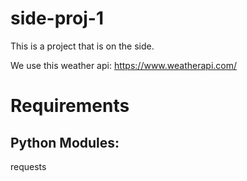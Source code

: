 # side-proj-1
This is a project that is on the side.

We use this weather api: https://www.weatherapi.com/

# Requirements
## Python Modules:
requests